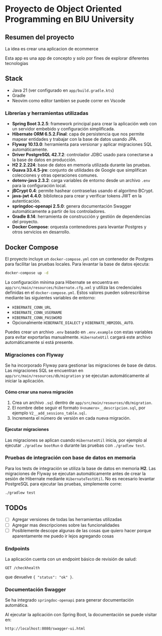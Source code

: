 # Proyecto de Object Oriented Programming en BIU University

## Resumen del proyecto

La idea es crear una aplicacion de ecommerce

Esta app es una app de concepto y solo por fines de explorar diferentes tecnologias

## Stack

- Java 21 (ver configurado en `app/build.gradle.kts`)
- Gradle
- Neovim como editor tambien se puede correr en Vscode

### Librerías y herramientas utilizadas

- **Spring Boot 3.2.5**: framework principal para crear la aplicación web con un servidor embebido y configuración simplificada.
- **Hibernate ORM 6.5.2.Final**: capa de persistencia que nos permite mapear entidades y trabajar con la base de datos usando JPA.
- **Flyway 10.13.0**: herramienta para versionar y aplicar migraciones SQL automáticamente.
- **Driver PostgreSQL 42.7.2**: controlador JDBC usado para conectarse a la base de datos en producción.
- **H2 2.2.224**: base de datos en memoria utilizada durante las pruebas.
- **Guava 33.4.5-jre**: conjunto de utilidades de Google que simplifican colecciones y otras operaciones comunes.
- **dotenv-java 2.3.2**: carga variables de entorno desde un archivo `.env` para la configuración local.
- **jBCrypt 0.4**: permite hashear contraseñas usando el algoritmo BCrypt.
- **java-jwt 4.4.0**: biblioteca para crear y verificar tokens JWT en la autenticación.
- **springdoc-openapi 2.5.0**: genera documentación Swagger automáticamente a partir de los controladores.
- **Gradle 8.14**: herramienta de construcción y gestión de dependencias del proyecto.
- **Docker Compose**: orquesta contenedores para levantar Postgres y otros servicios en desarrollo.

## Docker Compose

El proyecto incluye un `docker-compose.yml` con un contenedor de Postgres para
facilitar las pruebas locales. Para levantar la base de datos ejecuta:

```bash
docker-compose up -d
```

La configuración mínima para Hibernate se encuentra en
`app/src/main/resources/hibernate.cfg.xml` y utiliza las credenciales definidas
en el `docker-compose.yml`. Estos valores pueden sobrescribirse mediante las
siguientes variables de entorno:

- `HIBERNATE_CONN_URL`
- `HIBERNATE_CONN_USERNAME`
- `HIBERNATE_CONN_PASSWORD`
- Opcionalmente `HIBERNATE_DIALECT` y `HIBERNATE_HBM2DDL_AUTO`.

Puedes crear un archivo `.env` basado en `.env.example` con estas variables para
evitar exportarlas manualmente. `HibernateUtil` cargará este archivo
automáticamente si está presente.

### Migraciones con Flyway

Se ha incorporado Flyway para gestionar las migraciones de base de datos. Las
migraciones SQL se encuentran en `app/src/main/resources/db/migration` y se
ejecutan automáticamente al iniciar la aplicación.

#### Cómo crear una nueva migración

1. Crea un archivo `.sql` dentro de `app/src/main/resources/db/migration`.
2. El nombre debe seguir el formato `V<numero>__descripcion.sql`, por ejemplo
   `V2__add_sessions_table.sql`.
3. Incrementa el número de versión en cada nueva migración.

#### Ejecutar migraciones

Las migraciones se aplican cuando `HibernateUtil` inicia, por ejemplo al
ejecutar `./gradlew bootRun` o durante las pruebas con `./gradlew test`.

### Pruebas de integración con base de datos en memoria

Para los tests de integración se utiliza la base de datos en memoria **H2**. Las
migraciones de Flyway se ejecutan automáticamente antes de crear la sesión de
Hibernate mediante `HibernateTestUtil`. No es necesario levantar PostgreSQL para
ejecutar las pruebas, simplemente corre:

```bash
./gradlew test
```

## TODOs

- [ ] Agregar versiones de todas las herramientas utilizadas
- [ ] Agregar mas descripciones sobre las funcionalidades
- [ ] Posiblemente descope algunas de las cosas que quiero hacer porque aparentamente me puedo ir lejos agregando cosas

### Endpoints

La aplicación cuenta con un endpoint básico de revisión de salud:

```
GET /checkhealth
```

que devuelve `{ "status": "ok" }`.

### Documentación Swagger

Se ha integrado `springdoc-openapi` para generar documentación automática.

Al ejecutar la aplicación con Spring Boot, la documentación se puede visitar en:

```
http://localhost:8080/swagger-ui.html
```

